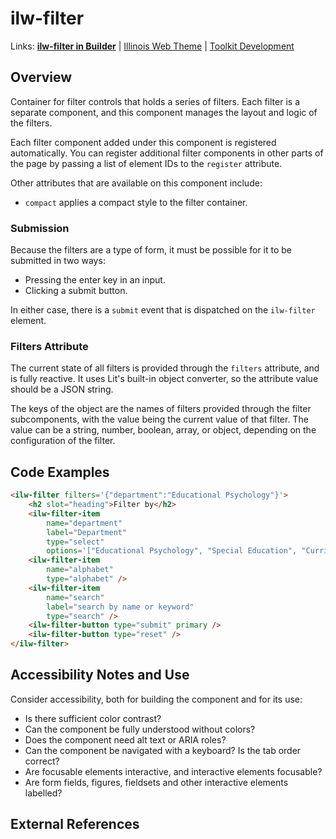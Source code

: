 # ilw-filter

Links: **[ilw-filter in Builder](https://builder3.toolkit.illinois.edu/component/ilw-filter/index.html)** | 
[Illinois Web Theme](https://webtheme.illinois.edu/) | 
[Toolkit Development](https://github.com/web-illinois/toolkit-management)

## Overview

Container for filter controls that holds a series of filters. Each filter is a separate component,
and this component manages the layout and logic of the filters.

Each filter component added under this component is registered automatically. You can register additional
filter components in other parts of the page by passing a list of element IDs to the `register` attribute.

Other attributes that are available on this component include:

- `compact` applies a compact style to the filter container.

### Submission

Because the filters are a type of form, it must be possible for it to be submitted in two ways:

- Pressing the enter key in an input.
- Clicking a submit button.

In either case, there is a `submit` event that is dispatched on the `ilw-filter` element.

### Filters Attribute

The current state of all filters is provided through the `filters` attribute, and is fully reactive. It
uses Lit's built-in object converter, so the attribute value should be a JSON string.

The keys of the object are the names of filters provided through the filter subcomponents, with the
value being the current value of that filter. The value can be a string, number, boolean, array, or object,
depending on the configuration of the filter.

## Code Examples

```html
<ilw-filter filters='{"department":"Educational Psychology"}'>
    <h2 slot="heading">Filter by</h2>
    <ilw-filter-item
        name="department"
        label="Department"
        type="select"
        options='["Educational Psychology", "Special Education", "Curriculum and Instruction"]' />
    <ilw-filter-item
        name="alphabet"
        type="alphabet" />
    <ilw-filter-item
        name="search"
        label="search by name or keyword"
        type="search" />
    <ilw-filter-button type="submit" primary />
    <ilw-filter-button type="reset" />
</ilw-filter>
```

## Accessibility Notes and Use

Consider accessibility, both for building the component and for its use:

- Is there sufficient color contrast?
- Can the component be fully understood without colors?
- Does the component need alt text or ARIA roles?
- Can the component be navigated with a keyboard? Is the tab order correct?
- Are focusable elements interactive, and interactive elements focusable?
- Are form fields, figures, fieldsets and other interactive elements labelled?

## External References
